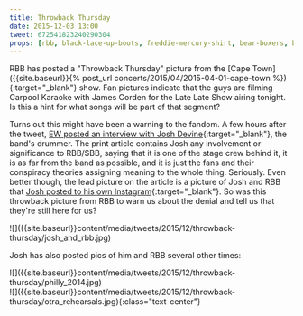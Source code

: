 ```yaml
---
title: Throwback Thursday
date: 2015-12-03 13:00
tweet: 672541823240290304
props: [rbb, black-lace-up-boots, freddie-mercury-shirt, bear-boxers, black-teddie-mercury-hat, aviators, mic, freddie-mustache]
---
```

RBB has posted a "Throwback Thursday" picture from the [Cape Town]({{site.baseurl}}{% post_url concerts/2015/04/2015-04-01-cape-town %}){:target="_blank"} show. Fan pictures indicate that the guys are filming Carpool Karaoke with James Corden for the Late Late Show airing tonight. Is this a hint for what songs will be part of that segment?

Turns out this might have been a warning to the fandom. A few hours after the tweet, [EW posted an interview with Josh Devine](http://www.ew.com/article/2015/12/03/one-direction-drummer-josh-devine-interview){:target="_blank"}, the band's drummer. The print article contains Josh any involvement or significance to RBB/SBB, saying that it is one of the stage crew behind it, it is as far from the band as possible, and it is just the fans and their conspiracy theories assigning meaning to the whole thing. Seriously. Even better though, the lead picture on the article is a picture of Josh and RBB that [Josh posted to his own Instagram](https://www.instagram.com/p/1EaHXqub1e/?taken-by=joshdevinedrums){:target="_blank"}. So was this throwback picture from RBB to warn us about the denial and tell us that they're still here for us?

<div markdown="1" class="text-center">
  ![]({{site.baseurl}}content/media/tweets/2015/12/throwback-thursday/josh_and_rbb.jpg)
</div>

Josh has also posted pics of him and RBB several other times:

<div markdown="1" class="text-center">
  ![]({{site.baseurl}}content/media/tweets/2015/12/throwback-thursday/philly_2014.jpg)
</div>

<div markdown="1" class="text-center">
  ![]({{site.baseurl}}content/media/tweets/2015/12/throwback-thursday/otra_rehearsals.jpg){:class="text-center"}
</div>
